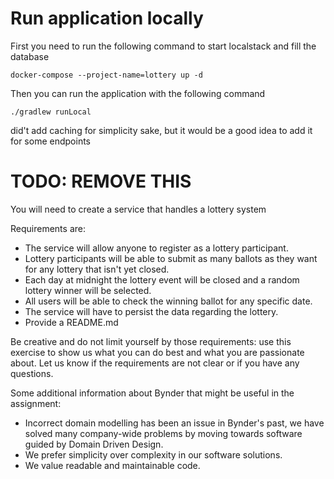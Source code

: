 

# Run application locally 
First you need to run the following command to start localstack and fill the database 

```docker-compose --project-name=lottery up -d```

Then you can run the application with the following command

```./gradlew runLocal```


did't add caching for simplicity sake, but it would be a good idea to add it for some endpoints

# TODO: REMOVE THIS
You will need to create a service that handles a lottery system

Requirements are:
- The service will allow anyone to register as a lottery participant.
- Lottery participants will be able to submit as many ballots as they want for any lottery that isn't yet closed.
- Each day at midnight the lottery event will be closed and a random lottery winner will be selected.
- All users will be able to check the winning ballot for any specific date.
- The service will have to persist the data regarding the lottery.
- Provide a README.md

Be creative and do not limit yourself by those requirements: use this exercise to show us what you can do best and what you are passionate about. Let us know if the requirements are not clear or if you have any questions.

Some additional information about Bynder that might be useful in the assignment:
- Incorrect domain modelling has been an issue in Bynder's past, we have solved many company-wide problems by moving towards software guided by Domain Driven Design.
- We prefer simplicity over complexity in our software solutions.
- We value readable and maintainable code.